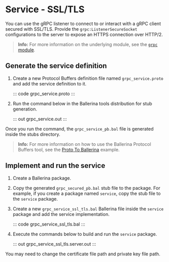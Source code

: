 # Service - SSL/TLS

You can use the gRPC listener to connect to or interact with a gRPC client secured with SSL/TLS.
Provide the `grpc:ListenerSecureSocket` configurations to the server to
expose an HTTPS connection over HTTP/2.

>**Info:** For more information on the underlying module, see the [`grpc` module](https://lib.ballerina.io/ballerina/grpc/latest/).

## Generate the service definition

1. Create a new Protocol Buffers definition file named `grpc_service.proto` and add the service definition to it.

    ::: code grpc_service.proto :::

2. Run the command below in the Ballerina tools distribution for stub generation.

   ::: out grpc_service.out :::

Once you run the command, the `grpc_service_pb.bal` file is generated inside the stubs directory.

>**Info:** For more information on how to use the Ballerina Protocol Buffers tool, see the [Proto To Ballerina](https://ballerina.io/learn/by-example/proto-to-ballerina.html) example.

## Implement and run the service

1. Create a Ballerina package.

2. Copy the generated `grpc_secured_pb.bal` stub file to the package. For example, if you create a package named `service`, copy the stub file to the `service` package.

3. Create a new `grpc_service_ssl_tls.bal` Ballerina file inside the `service` package and add the service implementation.

   ::: code grpc_service_ssl_tls.bal :::

4. Execute the commands below to build and run the `service` package.

   ::: out grpc_service_ssl_tls.server.out :::

You may need to change the certificate file path and private key file path.
